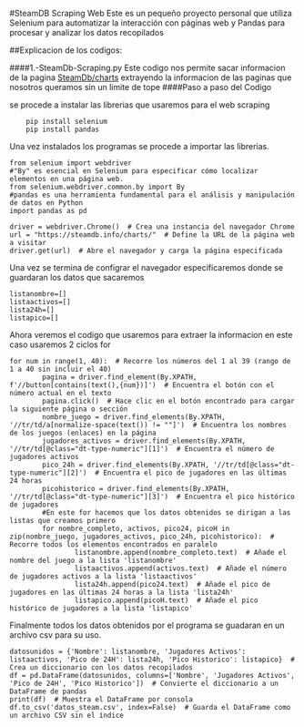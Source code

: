 #SteamDB Scraping Web 
Este es un pequeño proyecto personal que utiliza Selenium para automatizar la interacción con páginas web y Pandas para procesar y analizar los datos recopilados 

##Explicacion de los codigos:

####1.-SteamDb-Scraping.py
Este codigo nos permite sacar informacion de la pagina [SteamDb/charts](https://steamdb.info/charts/) extrayendo la informacion de las paginas que nosotros queramos sin un limite de tope
####Paso a paso del Codigo

se procede a instalar las librerias que usaremos  para el web scraping 

		pip install selenium
		pip install pandas

Una vez instalados los programas se procede a importar las librerias.


	from selenium import webdriver
	#"By" es esencial en Selenium para especificar cómo localizar elementos en una página web.
	from selenium.webdriver.common.by import By
	#pandas es una herramienta fundamental para el análisis y manipulación de datos en Python
	import pandas as pd

	driver = webdriver.Chrome()  # Crea una instancia del navegador Chrome
	url = "https://steamdb.info/charts/"  # Define la URL de la página web a visitar
	driver.get(url)  # Abre el navegador y carga la página especificada

Una vez se termina de configrar el navegador especificaremos donde se guardaran los datos que sacaremos

	listanombre=[]
	listaactivos=[]
	lista24h=[]
	listapico=[]
Ahora veremos el codigo que usaremos para extraer la informacion en este caso usaremos 2 ciclos for 

	for num in range(1, 40):  # Recorre los números del 1 al 39 (rango de 1 a 40 sin incluir el 40)
			pagina = driver.find_element(By.XPATH, f'//button[contains(text(),{num})]')  # Encuentra el botón con el número actual en el texto
			pagina.click()  # Hace clic en el botón encontrado para cargar la siguiente página o sección
			nombre_juego = driver.find_elements(By.XPATH, '//tr/td/a[normalize-space(text()) != ""]')  # Encuentra los nombres de los juegos (enlaces) en la página
			jugadores_activos = driver.find_elements(By.XPATH, '//tr/td[@class="dt-type-numeric"][1]')  # Encuentra el número de jugadores activos
			pico_24h = driver.find_elements(By.XPATH, '//tr/td[@class="dt-type-numeric"][2]')  # Encuentra el pico de jugadores en las últimas 24 horas
			picohistorico = driver.find_elements(By.XPATH, '//tr/td[@class="dt-type-numeric"][3]')  # Encuentra el pico histórico de jugadores
			#En este for hacemos que los datos obtenidos se dirigan a las listas que creamos primero 
			for nombre_completo, activos, pico24, picoH in zip(nombre_juego, jugadores_activos, pico_24h, picohistorico):  # Recorre todos los elementos encontrados en paralelo
					listanombre.append(nombre_completo.text)  # Añade el nombre del juego a la lista 'listanombre'
					listaactivos.append(activos.text)  # Añade el número de jugadores activos a la lista 'listaactivos'
					lista24h.append(pico24.text)  # Añade el pico de jugadores en las últimas 24 horas a la lista 'lista24h'
					listapico.append(picoH.text)  # Añade el pico histórico de jugadores a la lista 'listapico'

Finalmente todos los datos obtenidos por el programa se guadaran en un archivo csv para su uso.
```
datosunidos = {'Nombre': listanombre, 'Jugadores Activos': listaactivos, 'Pico de 24H': lista24h, 'Pico Historico': listapico}  # Crea un diccionario con los datos recopilados
df = pd.DataFrame(datosunidos, columns=['Nombre', 'Jugadores Activos', 'Pico de 24H', 'Pico Historico'])  # Convierte el diccionario a un DataFrame de pandas
print(df)  # Muestra el DataFrame por consola
df.to_csv('datos_steam.csv', index=False)  # Guarda el DataFrame como un archivo CSV sin el índice
```
